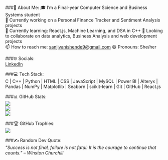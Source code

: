 

###💫 About Me:
🎓 I’m a Final-year Computer Science and Business Systems student  
🔭 Currently working on a Personal Finance Tracker and Sentiment Analysis projects  
🌱 Currently learning: React.js, Machine Learning, and DSA in C++
👯 Looking to collaborate on data analytics, Business Analysis and web development projects  
📫 How to reach me: sanjivanishende9@gmail.com
😄 Pronouns: She/her  

###🌐 Socials:  
 [LinkedIn](https://www.linkedin.com/in/sanjivanishende9/)  

###💻 Tech Stack:  
C | C++ | Python | HTML | CSS | JavaScript | MySQL | Power BI | Alteryx | Pandas | NumPy | Matplotlib | Seaborn | scikit-learn | Git | GitHub |  React.js  

###📊 GitHub Stats:  
![](https://github-readme-stats.vercel.app/api?username=sanjivani2005&theme=radical&hide_border=false&include_all_commits=true&count_private=true)  
![](https://github-readme-streak-stats.herokuapp.com/?user=sanjivani2005&theme=radical&hide_border=false)  
![](https://github-readme-stats.vercel.app/api/top-langs/?username=sanjivani2005&theme=radical&hide_border=false&layout=compact)  

###🏆 GitHub Trophies:  
![](https://github-profile-trophy.vercel.app/?username=sanjivani2005&theme=radical&no-frame=true&no-bg=false&margin-w=4)  

###✍️ Random Dev Quote:  
*"Success is not final, failure is not fatal: It is the courage to continue that counts." – Winston Churchill*
